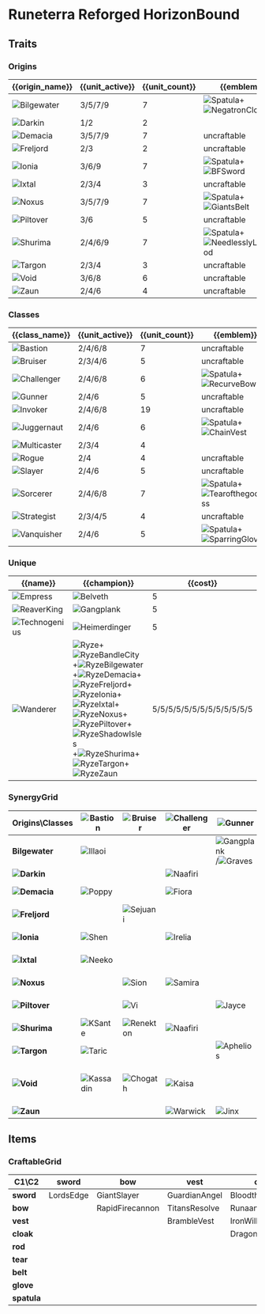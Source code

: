 # Runeterra Reforged HorizonBound

## Traits
### Origins
| {{origin_name}}                                        | {{unit_active}} | {{unit_count}} | {{emblem}}                                                                                                            | {{desc}} |
| -                                                      | -               | -              | -                                                                                                                     | -        |
| ![Bilgewater](../tfttraits/icon/set9.5/Bilgewater.svg) | 3/5/7/9         | 7              | ![Spatula](../tftitems/icon/set9.5/Spatula.png)+![NegatronCloak](../tftitems/icon/set9.5/NegatronCloak.png)           |          |
| ![Darkin](../tfttraits/icon/set9.5/Darkin.svg)         | 1/2             | 2              |                                                                                                                       |          |
| ![Demacia](../tfttraits/icon/set9.5/Demacia.svg)       | 3/5/7/9         | 7              | uncraftable                                                                                                           |          |
| ![Freljord](../tfttraits/icon/set9.5/Freljord.svg)     | 2/3             | 2              | uncraftable                                                                                                           |          |
| ![Ionia](../tfttraits/icon/set9.5/Ionia.svg)           | 3/6/9           | 7              | ![Spatula](../tftitems/icon/set9.5/Spatula.png)+![BFSword](../tftitems/icon/set9.5/BFSword.png)                       |          |
| ![Ixtal](../tfttraits/icon/set9.5/Ixtal.svg)           | 2/3/4           | 3              | uncraftable                                                                                                           |          |
| ![Noxus](../tfttraits/icon/set9.5/Noxus.svg)           | 3/5/7/9         | 7              | ![Spatula](../tftitems/icon/set9.5/Spatula.png)+![GiantsBelt](../tftitems/icon/set9.5/GiantsBelt.png)                 |          |
| ![Piltover](../tfttraits/icon/set9.5/Piltover.svg)     | 3/6             | 5              | uncraftable                                                                                                           |          |
| ![Shurima](../tfttraits/icon/set9.5/Shurima.svg)       | 2/4/6/9         | 7              | ![Spatula](../tftitems/icon/set9.5/Spatula.png)+![NeedlesslyLargeRod](../tftitems/icon/set9.5/NeedlesslyLargeRod.png) |          |
| ![Targon](../tfttraits/icon/set9.5/Targon.svg)         | 2/3/4           | 3              | uncraftable                                                                                                           |          |
| ![Void](../tfttraits/icon/set9.5/Void.svg)             | 3/6/8           | 6              | uncraftable                                                                                                           |          |
| ![Zaun](../tfttraits/icon/set9.5/Zaun.svg)             | 2/4/6           | 4              | uncraftable                                                                                                           |          |

### Classes
| {{class_name}}                                           | {{unit_active}} | {{unit_count}} | {{emblem}}                                                                                                        | {{desc}} |
| -                                                        | -               | -              | -                                                                                                                 | -        |
| ![Bastion](../tfttraits/icon/set9.5/Bastion.svg)         | 2/4/6/8         | 7              | uncraftable                                                                                                       |          |
| ![Bruiser](../tfttraits/icon/set9.5/Bruiser.svg)         | 2/3/4/6         | 5              | uncraftable                                                                                                       |          |
| ![Challenger](../tfttraits/icon/set9.5/Challenger.svg)   | 2/4/6/8         | 6              | ![Spatula](../tftitems/icon/set9.5/Spatula.png)+![RecurveBow](../tftitems/icon/set9.5/RecurveBow.png)             |          |
| ![Gunner](../tfttraits/icon/set9.5/Gunner.svg)           | 2/4/6           | 5              | uncraftable                                                                                                       |          |
| ![Invoker](../tfttraits/icon/set9.5/Invoker.svg)         | 2/4/6/8         | 19             | uncraftable                                                                                                       |          |
| ![Juggernaut](../tfttraits/icon/set9.5/Juggernaut.svg)   | 2/4/6           | 6              | ![Spatula](../tftitems/icon/set9.5/Spatula.png)+![ChainVest](../tftitems/icon/set9.5/ChainVest.png)               |          |
| ![Multicaster](../tfttraits/icon/set9.5/Multicaster.svg) | 2/3/4           | 4              |                                                                                                                   |          |
| ![Rogue](../tfttraits/icon/set9.5/Rogue.svg)             | 2/4             | 4              | uncraftable                                                                                                       |          |
| ![Slayer](../tfttraits/icon/set9.5/Slayer.svg)           | 2/4/6           | 5              | uncraftable                                                                                                       |          |
| ![Sorcerer](../tfttraits/icon/set9.5/Sorcerer.svg)       | 2/4/6/8         | 7              | ![Spatula](../tftitems/icon/set9.5/Spatula.png)+![Tearofthegoddess](../tftitems/icon/set9.5/Tearofthegoddess.png) |          |
| ![Strategist](../tfttraits/icon/set9.5/Strategist.svg)   | 2/3/4/5         | 4              | uncraftable                                                                                                       |          |
| ![Vanquisher](../tfttraits/icon/set9.5/Vanquisher.svg)   | 2/4/6           | 5              | ![Spatula](../tftitems/icon/set9.5/Spatula.png)+![SparringGloves](../tftitems/icon/set9.5/SparringGloves.png)     |          |

### Unique
| {{name}}                                                   | {{champion}}                                                                                                                                                                                                                                                                                                                                                                                                                                                                                                                                                                                                                                                                                                                                                                                      | {{cost}}                  |
| -                                                          | -                                                                                                                                                                                                                                                                                                                                                                                                                                                                                                                                                                                                                                                                                                                                                                                                 | -                         |
| ![Empress](../tfttraits/icon/set9.5/Empress.svg)           | ![Belveth](../tftchampions/icon/set9.5/Belveth.png)                                                                                                                                                                                                                                                                                                                                                                                                                                                                                                                                                                                                                                                                                                                                               | 5                         |
| ![ReaverKing](../tfttraits/icon/set9.5/ReaverKing.svg)     | ![Gangplank](../tftchampions/icon/set9.5/Gangplank.png)                                                                                                                                                                                                                                                                                                                                                                                                                                                                                                                                                                                                                                                                                                                                           | 5                         |
| ![Technogenius](../tfttraits/icon/set9.5/Technogenius.svg) | ![Heimerdinger](../tftchampions/icon/set9.5/Heimerdinger.png)                                                                                                                                                                                                                                                                                                                                                                                                                                                                                                                                                                                                                                                                                                                                     | 5                         |
| ![Wanderer](../tfttraits/icon/set9.5/Wanderer.svg)         | ![Ryze](../tftchampions/icon/set9.5/Ryze.png)+![RyzeBandleCity](../tftchampions/icon/set9.5/RyzeBandleCity.png)+![RyzeBilgewater](../tftchampions/icon/set9.5/RyzeBilgewater.png)+![RyzeDemacia](../tftchampions/icon/set9.5/RyzeDemacia.png)+![RyzeFreljord](../tftchampions/icon/set9.5/RyzeFreljord.png)+![RyzeIonia](../tftchampions/icon/set9.5/RyzeIonia.png)+![RyzeIxtal](../tftchampions/icon/set9.5/RyzeIxtal.png)+![RyzeNoxus](../tftchampions/icon/set9.5/RyzeNoxus.png)+![RyzePiltover](../tftchampions/icon/set9.5/RyzePiltover.png)+![RyzeShadowIsles](../tftchampions/icon/set9.5/RyzeShadowIsles.png)+![RyzeShurima](../tftchampions/icon/set9.5/RyzeShurima.png)+![RyzeTargon](../tftchampions/icon/set9.5/RyzeTargon.png)+![RyzeZaun](../tftchampions/icon/set9.5/RyzeZaun.png) | 5/5/5/5/5/5/5/5/5/5/5/5/5 |

### SynergyGrid
| ****Origins\Classes****                                | **![Bastion](../tfttraits/icon/set9.5/Bastion.svg)**  | **![Bruiser](../tfttraits/icon/set9.5/Bruiser.svg)**  | **![Challenger](../tfttraits/icon/set9.5/Challenger.svg)** | **![Gunner](../tfttraits/icon/set9.5/Gunner.svg)**                                                        | **![Invoker](../tfttraits/icon/set9.5/Invoker.svg)**                                          | **![Juggernaut](../tfttraits/icon/set9.5/Juggernaut.svg)** | **![Multicaster](../tfttraits/icon/set9.5/Multicaster.svg)** | **![Rogue](../tfttraits/icon/set9.5/Rogue.svg)**      | **![Slayer](../tfttraits/icon/set9.5/Slayer.svg)**                                              | **![Sorcerer](../tfttraits/icon/set9.5/Sorcerer.svg)**                                                  | **![Strategist](../tfttraits/icon/set9.5/Strategist.svg)**  | **![Vanquisher](../tfttraits/icon/set9.5/Vanquisher.svg)**                                    |
| -                                                      | -                                                     | -                                                     | -                                                          | -                                                                                                         | -                                                                                             | -                                                          | -                                                            | -                                                     | -                                                                                               | -                                                                                                       | -                                                           | -                                                                                             |
| **Bilgewater**                                         | ![Illaoi](../tftchampions/icon/set9.5/Illaoi.png)     |                                                       |                                                            | ![Gangplank](../tftchampions/icon/set9.5/Gangplank.png)/![Graves](../tftchampions/icon/set9.5/Graves.png) |                                                                                               | ![Nautilus](../tftchampions/icon/set9.5/Nautilus.png)      | ![TwistedFate](../tftchampions/icon/set9.5/TwistedFate.png)  | ![Graves](../tftchampions/icon/set9.5/Graves.png)     |                                                                                                 |                                                                                                         | ![MissFortune](../tftchampions/icon/set9.5/MissFortune.png) | ![Nilah](../tftchampions/icon/set9.5/Nilah.png)                                               |
| **![Darkin](../tfttraits/icon/set9.5/Darkin.svg)**     |                                                       |                                                       | ![Naafiri](../tftchampions/icon/set9.5/Naafiri.png)        |                                                                                                           |                                                                                               | ![Aatrox](../tftchampions/icon/set9.5/Aatrox.png)          |                                                              |                                                       | ![Aatrox](../tftchampions/icon/set9.5/Aatrox.png)                                               |                                                                                                         |                                                             |                                                                                               |
| **![Demacia](../tfttraits/icon/set9.5/Demacia.svg)**   | ![Poppy](../tftchampions/icon/set9.5/Poppy.png)       |                                                       | ![Fiora](../tftchampions/icon/set9.5/Fiora.png)            |                                                                                                           | ![Galio](../tftchampions/icon/set9.5/Galio.png)                                               |                                                            | ![Sona](../tftchampions/icon/set9.5/Sona.png)                |                                                       | ![Kayle](../tftchampions/icon/set9.5/Kayle.png)/![Quinn](../tftchampions/icon/set9.5/Quinn.png) |                                                                                                         | ![JarvanIV](../tftchampions/icon/set9.5/JarvanIV.png)       |                                                                                               |
| **![Freljord](../tfttraits/icon/set9.5/Freljord.svg)** |                                                       | ![Sejuani](../tftchampions/icon/set9.5/Sejuani.png)   |                                                            |                                                                                                           |                                                                                               |                                                            |                                                              |                                                       |                                                                                                 |                                                                                                         |                                                             | ![Ashe](../tftchampions/icon/set9.5/Ashe.png)                                                 |
| **![Ionia](../tfttraits/icon/set9.5/Ionia.svg)**       | ![Shen](../tftchampions/icon/set9.5/Shen.png)         |                                                       | ![Irelia](../tftchampions/icon/set9.5/Irelia.png)          |                                                                                                           | ![Karma](../tftchampions/icon/set9.5/Karma.png)/![Shen](../tftchampions/icon/set9.5/Shen.png) | ![Sett](../tftchampions/icon/set9.5/Sett.png)              |                                                              |                                                       |                                                                                                 | ![Ahri](../tftchampions/icon/set9.5/Ahri.png)                                                           |                                                             | ![Jhin](../tftchampions/icon/set9.5/Jhin.png)/![Xayah](../tftchampions/icon/set9.5/Xayah.png) |
| **![Ixtal](../tfttraits/icon/set9.5/Ixtal.svg)**       | ![Neeko](../tftchampions/icon/set9.5/Neeko.png)       |                                                       |                                                            |                                                                                                           | ![Milio](../tftchampions/icon/set9.5/Milio.png)                                               |                                                            |                                                              | ![Qiyana](../tftchampions/icon/set9.5/Qiyana.png)     | ![Qiyana](../tftchampions/icon/set9.5/Qiyana.png)                                               |                                                                                                         |                                                             |                                                                                               |
| **![Noxus](../tfttraits/icon/set9.5/Noxus.svg)**       |                                                       | ![Sion](../tftchampions/icon/set9.5/Sion.png)         | ![Samira](../tftchampions/icon/set9.5/Samira.png)          |                                                                                                           | ![Cassiopeia](../tftchampions/icon/set9.5/Cassiopeia.png)                                     | ![Darius](../tftchampions/icon/set9.5/Darius.png)          |                                                              | ![Katarina](../tftchampions/icon/set9.5/Katarina.png) | ![Mordekaiser](../tftchampions/icon/set9.5/Mordekaiser.png)                                     | ![Swain](../tftchampions/icon/set9.5/Swain.png)                                                         | ![Swain](../tftchampions/icon/set9.5/Swain.png)             | ![Darius](../tftchampions/icon/set9.5/Darius.png)                                             |
| **![Piltover](../tfttraits/icon/set9.5/Piltover.svg)** |                                                       | ![Vi](../tftchampions/icon/set9.5/Vi.png)             |                                                            | ![Jayce](../tftchampions/icon/set9.5/Jayce.png)                                                           |                                                                                               |                                                            |                                                              | ![Ekko](../tftchampions/icon/set9.5/Ekko.png)         |                                                                                                 | ![Orianna](../tftchampions/icon/set9.5/Orianna.png)                                                     |                                                             |                                                                                               |
| **![Shurima](../tfttraits/icon/set9.5/Shurima.svg)**   | ![KSante](../tftchampions/icon/set9.5/KSante.png)     | ![Renekton](../tftchampions/icon/set9.5/Renekton.png) | ![Naafiri](../tftchampions/icon/set9.5/Naafiri.png)        |                                                                                                           | ![Cassiopeia](../tftchampions/icon/set9.5/Cassiopeia.png)                                     | ![Nasus](../tftchampions/icon/set9.5/Nasus.png)            | ![Taliyah](../tftchampions/icon/set9.5/Taliyah.png)          |                                                       |                                                                                                 |                                                                                                         | ![Azir](../tftchampions/icon/set9.5/Azir.png)               |                                                                                               |
| **![Targon](../tfttraits/icon/set9.5/Targon.svg)**     | ![Taric](../tftchampions/icon/set9.5/Taric.png)       |                                                       |                                                            | ![Aphelios](../tftchampions/icon/set9.5/Aphelios.png)                                                     | ![Soraka](../tftchampions/icon/set9.5/Soraka.png)                                             |                                                            |                                                              |                                                       |                                                                                                 | ![Taric](../tftchampions/icon/set9.5/Taric.png)                                                         |                                                             |                                                                                               |
| **![Void](../tfttraits/icon/set9.5/Void.svg)**         | ![Kassadin](../tftchampions/icon/set9.5/Kassadin.png) | ![Chogath](../tftchampions/icon/set9.5/Chogath.png)   | ![Kaisa](../tftchampions/icon/set9.5/Kaisa.png)            |                                                                                                           |                                                                                               |                                                            | ![Velkoz](../tftchampions/icon/set9.5/Velkoz.png)            |                                                       |                                                                                                 | ![Malzahar](../tftchampions/icon/set9.5/Malzahar.png)/![Velkoz](../tftchampions/icon/set9.5/Velkoz.png) |                                                             |                                                                                               |
| **![Zaun](../tfttraits/icon/set9.5/Zaun.svg)**         |                                                       |                                                       | ![Warwick](../tftchampions/icon/set9.5/Warwick.png)        | ![Jinx](../tftchampions/icon/set9.5/Jinx.png)                                                             |                                                                                               | ![Warwick](../tftchampions/icon/set9.5/Warwick.png)        |                                                              | ![Ekko](../tftchampions/icon/set9.5/Ekko.png)         |                                                                                                 | ![Silco](../tftchampions/icon/set9.5/Silco.png)                                                         |                                                             |                                                                                               |

## Items
### CraftableGrid
| ****C1\C2**** | **sword** | **bow**         | **vest**      | **cloak**        | **rod**           | **tear**      | **belt**       | **glove**      | **spatula**      |
| -             | -         | -               | -             | -                | -                 | -             | -              | -              | -                |
| **sword**     | LordsEdge | GiantSlayer     | GuardianAngel | Bloodthirster    | HextechGunblade   | SpearofShojin | SteraksGage    | InfinityEdge   | IoniaEmblem      |
| **bow**       |           | RapidFirecannon | TitansResolve | RunaansHurricane | GuinsoosRageblade | StatikkShiv   | NashorsTooth   | LastWhisper    | ChallengerEmblem |
| **vest**      |           |                 | BrambleVest   | IronWill         | Crownguard        | Fimbulwinter  | SunfireCape    | NightHarvester | JuggernautEmblem |
| **cloak**     |           |                 |               | DragonsClaw      | IonicSpark        | AdaptiveHelm  | Evenshroud     | Quicksilver    | BilgewaterEmblem |
| **rod**       |           |                 |               |                  | RabadonsDeathcap  | LudensEcho    | Morellonomicon | ArcaneGauntlet | ShurimaEmblem    |
| **tear**      |           |                 |               |                  |                   | BlueSentinel  | Redemption     | HandofJustice  | SorcererEmblem   |
| **belt**      |           |                 |               |                  |                   |               | WarmogsArmor   | Guardbreaker   | NoxusEmblem      |
| **glove**     |           |                 |               |                  |                   |               |                | ThiefsGloves   | VanquisherEmblem |
| **spatula**   |           |                 |               |                  |                   |               |                |                | ForceofNature    |